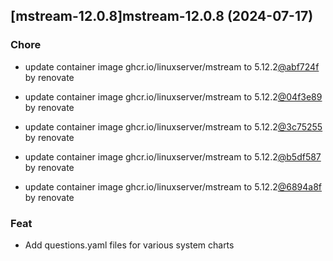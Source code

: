 

## [mstream-12.0.8]mstream-12.0.8 (2024-07-17)

### Chore



- update container image ghcr.io/linuxserver/mstream to 5.12.2[@abf724f](https://github.com/abf724f) by renovate

- update container image ghcr.io/linuxserver/mstream to 5.12.2[@04f3e89](https://github.com/04f3e89) by renovate

- update container image ghcr.io/linuxserver/mstream to 5.12.2[@3c75255](https://github.com/3c75255) by renovate

- update container image ghcr.io/linuxserver/mstream to 5.12.2[@b5df587](https://github.com/b5df587) by renovate

- update container image ghcr.io/linuxserver/mstream to 5.12.2[@6894a8f](https://github.com/6894a8f) by renovate

### Feat



- Add questions.yaml files for various system charts